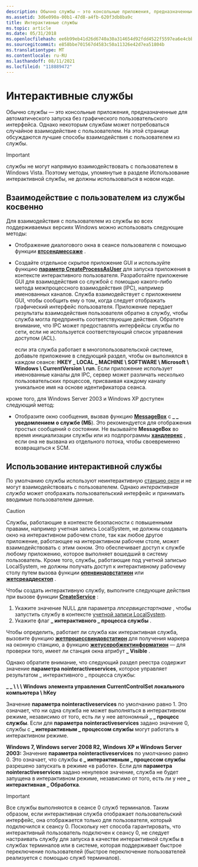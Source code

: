 ```yaml
---
description: Обычно службы — это консольные приложения, предназначенные для автоматического запуска без графического пользовательского интерфейса.
ms.assetid: 3d6e090a-00b1-47d8-a4fb-620f3db8ba9c
title: Интерактивные службы
ms.topic: article
ms.date: 05/31/2018
ms.openlocfilehash: ee6b99eb41d26d6740a30a314654d92fdd4522f5597ea6e4cbb2a3d443de8120
ms.sourcegitcommit: e858bbe701567d4583c50a11326e42d7ea51804b
ms.translationtype: MT
ms.contentlocale: ru-RU
ms.lasthandoff: 08/11/2021
ms.locfileid: "118889472"
---
```

# <a name="interactive-services"></a>Интерактивные службы

Обычно службы — это консольные приложения, предназначенные для автоматического запуска без графического пользовательского интерфейса. Однако некоторым службам может потребоваться случайное взаимодействие с пользователем. На этой странице обсуждаются лучшие способы взаимодействия с пользователем из службы.

> [!IMPORTANT]
> службы не могут напрямую взаимодействовать с пользователем в Windows Vista. Поэтому методы, упомянутые в разделе Использование интерактивной службы, не должны использоваться в новом коде.

 

## <a name="interacting-with-a-user-from-a-service-indirectly"></a>Взаимодействие с пользователем из службы косвенно

Для взаимодействия с пользователем из службы во всех поддерживаемых версиях Windows можно использовать следующие методы:

-   Отображение диалогового окна в сеансе пользователя с помощью функции [**втссендмессаже**](/windows/desktop/api/wtsapi32/nf-wtsapi32-wtssendmessagea) .
-   Создайте отдельное скрытое приложение GUI и используйте функцию [**параметр CreateProcessAsUser**](/windows/desktop/api/processthreadsapi/nf-processthreadsapi-createprocessasusera) для запуска приложения в контексте интерактивного пользователя. Разработайте приложение GUI для взаимодействия со службой с помощью какого-либо метода межпроцессного взаимодействия (IPC), например именованных каналов. Служба взаимодействует с приложением GUI, чтобы сообщить ему о том, когда следует отображать графический интерфейс пользователя. Приложение передает результаты взаимодействия пользователя обратно в службу, чтобы служба могла предпринять соответствующие действия. Обратите внимание, что IPC может предоставлять интерфейсы службы по сети, если не используется соответствующий список управления доступом (ACL).

    если эта служба работает в многопользовательской системе, добавьте приложение в следующий раздел, чтобы он выполнялся в каждом сеансе: **HKEY \_ LOCAL \_ MACHINE \\ SOFTWARE \\ Microsoft \\ Windows \\ CurrentVersion \\ run**. Если приложение использует именованные каналы для IPC, сервер может различать несколько пользовательских процессов, присваивая каждому каналу уникальное имя на основе идентификатора сеанса.

кроме того, для Windows Server 2003 и Windows XP доступен следующий метод:

-   Отобразите окно сообщения, вызвав функцию [**MessageBox**](/windows/win32/api/winuser/nf-winuser-messagebox) с **\_ \_ уведомлением о службе (МБ**). Это рекомендуется для отображения простых сообщений о состоянии. Не вызывайте **MessageBox** во время инициализации службы или из подпрограммы [**хандлерекс**](/windows/desktop/api/WinSvc/nc-winsvc-lphandler_function_ex) , если она не вызвана из отдельного потока, чтобы своевременно возвращаться к SCM.

## <a name="using-an-interactive-service"></a>Использование интерактивной службы

По умолчанию службы используют неинтерактивную [станцию окон](/windows/desktop/winstation/window-stations) и не могут взаимодействовать с пользователем. Однако *интерактивная служба* может отображать пользовательский интерфейс и принимать вводимые пользователем данные.

> [!Caution]  
> Службы, работающие в контексте безопасности с повышенными правами, например учетная запись LocalSystem, не должны создавать окно на интерактивном рабочем столе, так как любое другое приложение, работающее на интерактивном рабочем столе, может взаимодействовать с этим окном. Это обеспечивает доступ к службе любому приложению, которое выполняет вошедший в систему пользователь. Кроме того, службы, работающие под учетной записью LocalSystem, не должны получать доступ к интерактивному рабочему столу путем вызова функции [**опенвиндовстатион**](/windows/desktop/api/winuser/nf-winuser-openwindowstationa) или [**жетсреаддесктоп**](/windows/desktop/api/winuser/nf-winuser-getthreaddesktop) .

 

Чтобы создать интерактивную службу, выполните следующие действия при вызове функции [**CreateService**](/windows/desktop/api/Winsvc/nf-winsvc-createservicea) :

1.  Укажите значение NULL для параметра *лпсервицестартнаме* , чтобы запустить службу в контексте [учетной записи LocalSystem](localsystem-account.md).
2.  Укажите флаг **\_ интерактивного \_ процесса службы** .

Чтобы определить, работает ли служба как интерактивная служба, вызовите функцию [**жетпроцессвиндовстатион**](/windows/desktop/api/winuser/nf-winuser-getprocesswindowstation) для получения маркера на оконную станцию, а функцию [**жетусеробжектинформатион**](/windows/desktop/api/winuser/nf-winuser-getuserobjectinformationa) — для проверки того, имеет ли станция окна атрибут **\_ Visible** .

Однако обратите внимание, что следующий раздел реестра содержит значение **параметра nointeractiveservices**, которое управляет результатом \_ интерактивного \_ процесса службы:

**\_ \_ \\ \\ \\ Windows элемента управления CurrentControlSet локального компьютера \\ hKey**

Значение **параметра nointeractiveservices** по умолчанию равно 1. Это означает, что ни одна служба не может выполняться в интерактивном режиме, независимо от того, есть ли у нее автономный **\_ \_ процесс службы**. Если для **параметра nointeractiveservices** задано значение 0, службы с **\_ интерактивным \_ процессом службы** могут работать в интерактивном режиме.

**Windows 7, Windows server 2008 R2, Windows XP и Windows Server 2003:** Значение **параметра nointeractiveservices** по умолчанию равно 0. Это означает, что службы **с \_ интерактивным \_ процессом службы** разрешено запускать в режиме «в работе». Если для **параметра nointeractiveservices** задано ненулевое значение, служба не будет запущена в интерактивном режиме, независимо от того, есть ли у нее **\_ интерактивная \_ Обработка**.

> [!IMPORTANT]
> Все службы выполняются в сеансе 0 служб терминалов. Таким образом, если интерактивная служба отображает пользовательский интерфейс, она отображается только для пользователя, который подключился к сеансу 0. Поскольку нет способа гарантировать, что интерактивный пользователь подключен к сеансу 0, не следует настраивать службу для запуска в качестве интерактивной службы в службах терминалов или в системе, которая поддерживает быстрое переключение пользователей (быстрое переключение пользователей реализуется с помощью служб терминалов).

 

 

 
